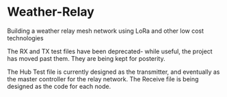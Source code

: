 # Weather-Relay
Building a weather relay mesh network using LoRa and other low cost technologies

The RX and TX test files have been deprecated- while useful, the project has moved past them. They are being kept for posterity.

The Hub Test file is currently designed as the transmitter, and eventually as the master controller for the relay network. The Receive file is being designed as the code for each node. 
